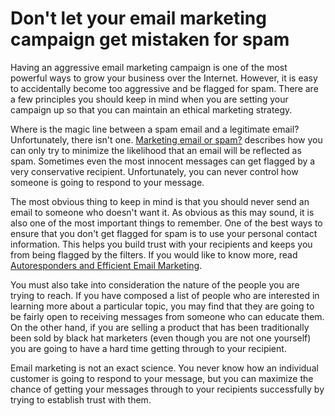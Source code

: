 # Don't let your email marketing campaign get mistaken for spam

Having an aggressive email marketing campaign is one of the most powerful ways to grow your business over the Internet. However, it is easy to accidentally become too aggressive and be flagged for spam. There are a few principles you should keep  in mind when you are setting your campaign up so that you can maintain an ethical marketing strategy.

Where is the magic line between a spam email and a legitimate email? Unfortunately, there isn't one. <a href="http://www.email-marketing-reports.com/basics/permission/marketingemails.htm">Marketing email or spam?</a> describes how you can only try to minimize the likelihood that an email will be reflected as spam. Sometimes even the most innocent messages can get flagged by a very conservative recipient. Unfortunately, you can never control how someone is going to respond to your message.

The most obvious thing to keep in mind is that you should never send an email to someone who doesn't want it. As obvious as this may sound, it is also one of the most important things to remember. One of the best ways to ensure that you don't get flagged for spam is to use your personal contact information. This helps you build trust with your recipients and keeps you from being flagged by the filters. If you would like to know more, read <a href="http://www.evancarmichael.com/Starting-A-Business/633/Autoresponders-and-Efficient-Email-Marketing.html">Autoresponders and Efficient Email Marketing</a>.

You must also take into consideration the nature of the people you are trying to reach. If you have composed a list of people who are interested in learning more about a particular topic, you may find that they are going to be fairly open to receiving messages from someone who can educate them.  On the other hand, if you are selling a product that has been traditionally been sold by black hat marketers (even though you are not one yourself) you are going to have a hard time getting through to your recipient.

Email marketing is not an exact science. You never know how an individual customer is going to respond to your message, but you can maximize the chance of getting your messages through to your recipients successfully by trying to establish trust with them.
